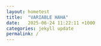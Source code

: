 ```yaml
---
layout: hometest
title:  "VARIABLE HAHA"
date:   2025-06-24 11:22:11 +1000
categories: jekyll update
permalink: /
---
```

